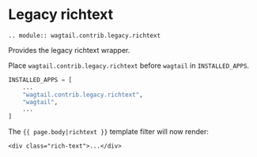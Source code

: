 # Legacy richtext

```eval_rst
.. module:: wagtail.contrib.legacy.richtext
```

Provides the legacy richtext wrapper.

Place `wagtail.contrib.legacy.richtext` before `wagtail` in  `INSTALLED_APPS`.

```python
INSTALLED_APPS = [
    ...
    "wagtail.contrib.legacy.richtext",
    "wagtail",
    ...
]
```

The `{{ page.body|richtext }}` template filter will now render:

```html+django
<div class="rich-text">...</div>
```
